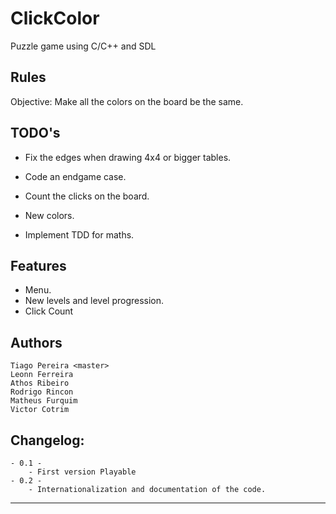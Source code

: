 ClickColor
==========
Puzzle game using C/C++ and SDL

Rules
-----
Objective: Make all the colors on the board be the same.

TODO's
------
* Fix the edges when drawing 4x4 or bigger tables.
* Code an endgame case.
* Count the clicks on the board.
* New colors.

* Implement TDD for maths.

Features
--------
* Menu.
* New levels and level progression.
* Click Count

Authors
-------
	Tiago Pereira <master>
	Leonn Ferreira
	Athos Ribeiro
	Rodrigo Rincon
	Matheus Furquim
	Victor Cotrim	

Changelog:
----------
	- 0.1 -
		- First version Playable 
	- 0.2 -
		- Internationalization and documentation of the code.

---------
